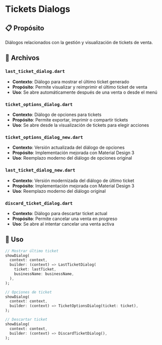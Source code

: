 # Tickets Dialogs

## 📋 Propósito
Diálogos relacionados con la gestión y visualización de tickets de venta.

## 📁 Archivos

### `last_ticket_dialog.dart`
- **Contexto**: Diálogo para mostrar el último ticket generado
- **Propósito**: Permite visualizar y reimprimir el último ticket de venta
- **Uso**: Se abre automáticamente después de una venta o desde el menú

### `ticket_options_dialog.dart`
- **Contexto**: Diálogo de opciones para tickets
- **Propósito**: Permite exportar, imprimir o compartir tickets
- **Uso**: Se abre desde la visualización de tickets para elegir acciones

### `ticket_options_dialog_new.dart`
- **Contexto**: Versión actualizada del diálogo de opciones
- **Propósito**: Implementación mejorada con Material Design 3
- **Uso**: Reemplazo moderno del diálogo de opciones original

### `last_ticket_dialog_new.dart`
- **Contexto**: Versión modernizada del diálogo de último ticket
- **Propósito**: Implementación mejorada con Material Design 3
- **Uso**: Reemplazo moderno del diálogo original

### `discard_ticket_dialog.dart`
- **Contexto**: Diálogo para descartar ticket actual
- **Propósito**: Permite cancelar una venta en progreso
- **Uso**: Se abre al intentar cancelar una venta activa

## 🔧 Uso
```dart
// Mostrar último ticket
showDialog(
  context: context,
  builder: (context) => LastTicketDialog(
    ticket: lastTicket,
    businessName: businessName,
  ),
);

// Opciones de ticket
showDialog(
  context: context,
  builder: (context) => TicketOptionsDialog(ticket: ticket),
);

// Descartar ticket
showDialog(
  context: context,
  builder: (context) => DiscardTicketDialog(),
);
```
